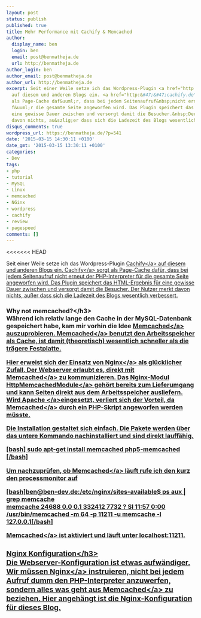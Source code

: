 ```yaml
---
layout: post
status: publish
published: true
title: Mehr Performance mit Cachify & Memcached
author:
  display_name: ben
  login: ben
  email: post@benmatheja.de
  url: http://benmatheja.de
author_login: ben
author_email: post@benmatheja.de
author_url: http://benmatheja.de
excerpt: Seit einer Weile setze ich das Wordpress-Plugin <a href="http:&#47;&#47;cachify.de">Cachify<&#47;a>
  auf diesem und anderen Blogs ein. <a href="http:&#47;&#47;cachify.de">Cachify<&#47;a>&nbsp;sorgt
  als Page-Cache daf&uuml;r, dass bei jedem Seitenaufruf&nbsp;nicht erneut der PHP-Interpreter
  f&uuml;r die gesamte Seite angeworfen wird. Das Plugin speichert das HTML-Ergebnis&nbsp;f&uuml;r
  eine gewisse Dauer zwischen und versorgt damit die Besucher.&nbsp;Der Nutzer merkt
  davon nichts, au&szlig;er dass sich die Ladezeit des Blogs wesentlich verbessert.
disqus_comments: true
wordpress_url: https://benmatheja.de/?p=541
date: '2015-03-15 14:30:11 +0100'
date_gmt: '2015-03-15 13:30:11 +0100'
categories:
- Dev
tags:
- php
- tutorial
- MySQL
- Linux
- memcached
- NGinx
- wordpress
- cachify
- review
- pagespeed
comments: []
---
```

<<<<<<< HEAD
<p>Seit einer Weile setze ich das Wordpress-Plugin <a href="http:&#47;&#47;cachify.de">Cachify<&#47;a> auf diesem und anderen Blogs ein. <a href="http:&#47;&#47;cachify.de">Cachify<&#47;a>&nbsp;sorgt als Page-Cache daf&uuml;r, dass bei jedem Seitenaufruf&nbsp;nicht erneut der PHP-Interpreter f&uuml;r die gesamte Seite angeworfen wird. Das Plugin speichert das HTML-Ergebnis&nbsp;f&uuml;r eine gewisse Dauer zwischen und versorgt damit die Besucher.&nbsp;Der Nutzer merkt davon nichts, au&szlig;er dass sich die Ladezeit des Blogs wesentlich verbessert.<a id="more"></a><a id="more-541"></a></p>
<h3>Why not memcached?<&#47;h3><br />
W&auml;hrend ich relativ lange den Cache in der MySQL-Datenbank gespeichert habe, kam mir vorhin die Idee <a href="http:&#47;&#47;memcached.org">Memcached<&#47;a> auszuprobieren. <a href="http:&#47;&#47;memcached.org">Memcached<&#47;a> benutzt den Arbeitsspeicher als Cache, ist damit (theoretisch)&nbsp;wesentlich schneller als die tr&auml;gere Festplatte.</p>
<p>Hier erweist sich der Einsatz von <a href="http:&#47;&#47;nginx.org">Nginx<&#47;a> als gl&uuml;cklicher Zufall. Der Webserver erlaubt es, direkt mit <a href="http:&#47;&#47;memcached.org">Memcached<&#47;a>&nbsp;zu kommunizieren. Das Nginx-Modul <a href="http:&#47;&#47;nginx.org&#47;en&#47;docs&#47;http&#47;ngx_http_memcached_module.html">HttpMemcachedModule<&#47;a> geh&ouml;rt bereits zum Lieferumgang und kann Seiten direkt aus dem Arbeitsspeicher ausliefern. Wird <a href="http:&#47;&#47;httpd.apache.org">Apache <&#47;a>eingesetzt, verliert sich der Vorteil, da <a href="http:&#47;&#47;memcached.org">Memcached<&#47;a>&nbsp;durch ein PHP-Skript angeworfen werden m&uuml;sste.</p>
<p>Die Installation gestaltet sich einfach. Die Pakete werden &uuml;ber das untere Kommando nachinstalliert und sind direkt lauff&auml;hig.</p>
<p>[bash] sudo apt-get install memcached php5-memcached [&#47;bash]</p>
<p>Um nachzupr&uuml;fen, ob <a href="http:&#47;&#47;memcached.org">Memcached<&#47;a>&nbsp;l&auml;uft rufe ich den kurz den processmonitor auf</p>
<p>[bash]ben@ben-dev.de:&#47;etc&#47;nginx&#47;sites-available$ ps aux | grep memcache<br />
memcache 24688 0.0 0.1 332412 7732 ? Sl 11:57 0:00<br />
&#47;usr&#47;bin&#47;memcached -m 64 -p 11211 -u memcache -l 127.0.0.1[&#47;bash]</p>
<p><a href="http:&#47;&#47;memcached.org">Memcached<&#47;a>&nbsp;ist aktiviert und l&auml;uft unter localhost:11211.</p>
<h3>Nginx Konfiguration<&#47;h3><br />
Die Webserver-Konfiguration ist etwas aufw&auml;ndiger. Wir m&uuml;ssen <a href="http:&#47;&#47;nginx.org">Nginx<&#47;a> instruieren, nicht bei jedem Aufruf dumm den PHP-Interpreter anzuwerfen, sondern alles was geht aus <a href="http:&#47;&#47;memcached.org">Memcached<&#47;a>&nbsp;zu beziehen. Hier angeh&auml;ngt ist die Nginx-Konfiguration f&uuml;r dieses Blog.<br />
<script src="https:&#47;&#47;gist.github.com&#47;BenMatheja&#47;1128a6d8ac0b689c99f5.js"><&#47;script><br />
Um die Aufrufe entsprechend umzuleiten, habe ich die Anpassungen (gekennzeichnet mit Memcache-Erweiterungen hinzugef&uuml;gt).</p>
<h3>Cachify konfigurieren<&#47;h3><br />
Nun noch bei Cachify memcached aktivieren und die Sache l&auml;uft.<a href="https:&#47;&#47;benmatheja.de&#47;wp-content&#47;uploads&#47;2015&#47;03&#47;Screen-Shot-2015-03-15-at-13.48.40.png"><img class="  wp-image-556 alignright" src="https:&#47;&#47;benmatheja.de&#47;wp-content&#47;uploads&#47;2015&#47;03&#47;Screen-Shot-2015-03-15-at-13.48.40.png" alt="Screen Shot 2015-03-15 at 13.48.40" width="427" height="304" &#47;><&#47;a></p>
<h3>Fazit &#47; Performance Review<&#47;h3><br />
Um eine grobe Einsch&auml;tzung zu bieten, wie sich die Performance unter Memcached verh&auml;lt, habe ich zwei <a href="http:&#47;&#47;www.webpagetest.org&#47;">Webpagetests<&#47;a> durchgef&uuml;hrt und die Ergebnisse per Screenshot unten angehangen.</p>
<p>[caption id="attachment_559" align="aligncenter" width="617"]<a href="https:&#47;&#47;benmatheja.de&#47;wp-content&#47;uploads&#47;2015&#47;03&#47;memcache-off.png"><img class="wp-image-559 " src="https:&#47;&#47;benmatheja.de&#47;wp-content&#47;uploads&#47;2015&#47;03&#47;memcache-off.png" alt="memcached off" width="617" height="214" &#47;><&#47;a> memcached off[&#47;caption]</p>
<p>[caption id="attachment_565" align="alignright" width="633"]<a href="https:&#47;&#47;benmatheja.de&#47;wp-content&#47;uploads&#47;2015&#47;03&#47;Screen-Shot-2015-03-15-at-14.34.40.png"><img class="wp-image-565 " src="https:&#47;&#47;benmatheja.de&#47;wp-content&#47;uploads&#47;2015&#47;03&#47;Screen-Shot-2015-03-15-at-14.34.40.png" alt="memcached on" width="633" height="221" &#47;><&#47;a> memcached on[&#47;caption]</p>
<p>Auff&auml;llig ist, dass Memcache die Zeit bis das Erste Byte an den Browser ausgeliefert wird um mehr als das 3-fache verringert (0,791s zu 0,207s). Dies wirkt sich schlussendlich auch positiv auf die insgesamte PageLoad-Time aus.</p>
<p>Wo dieses Blog trotzdem Zeit verliert, ist bei der Disqus-Kommentarfunktion, die &uuml;ber JavaScript nachgeladen wird. Zus&auml;tzlich w&uuml;rde sich ein CDN zur Bereitstellung der statische Inhalte positiv auf die Performance auswirken.</p>
<h3>Mehr zu dem Thema<&#47;h3></p>
<ul>
<li><a class="crp_title" href="https:&#47;&#47;www.kadder.de&#47;2013&#47;11&#47;nginx-mit-ssl-und-spdy&#47;">Nginx mit SSL und SPDY<&#47;a><&#47;li>
<li><a class="crp_title" href="https:&#47;&#47;www.kadder.de&#47;2014&#47;04&#47;pagespeed-nginx-memcached-php5-fpm&#47;">Pagespeed: Nginx + Memcached + PHP5-FPM<&#47;a><&#47;li>
<li><a href="http:&#47;&#47;www.patrick-gotthard.de&#47;wordpress-rasend-schnell-mit-apc-memcached-und-weiteren-optimierungen">WordPress rasend schnell mit APC, memcached und weiteren Optimierungen<&#47;a><&#47;li>
<li><a href="https:&#47;&#47;timmehosting.de&#47;high-performance-wordpress-mit-wp-ffpc-memcached-nginx-und-ispconfig">High-performance WordPress mit WP-FFPC, memcached, nginx und ISPConfig<&#47;a><&#47;li><br />
<&#47;ul></p>
=======
Seit einer Weile setze ich das WordPress-Plugin Cachify auf diesem und anderen Blogs ein. Cachify sorgt als Page-Cache dafür, dass bei jedem Seitenaufruf nicht erneut der PHP-Interpreter für die gesamte Seite angeworfen wird. 

Das Plugin speichert das HTML-Ergebnis für eine gewisse Dauer und versorgt damit die Besucher. Der Nutzer merkt davon nichts, außer dass sich die Ladezeit des Blogs verringert.

## Why not memcached?

Während ich relativ lange den Cache in der MySQL-Datenbank gespeichert habe, kam mir vorhin die Idee Memcached auszuprobieren. Memcached benutzt den Arbeitsspeicher als Cache, ist damit (theoretisch) wesentlich schneller als die trägere Festplatte. Hier erweist sich der Einsatz von Nginx als glücklicher Zufall. Der Webserver erlaubt es, direkt mit Memcached zu kommunizieren. Das Nginx-Modul *HttpMemcachedModule* gehört bereits zum Lieferumgang und kann Seiten direkt aus dem Arbeitsspeicher ausliefern. Wird Apache eingesetzt, verliert sich der Vorteil, da Memcached durch ein PHP-Skript angeworfen werden müsste.

Die Installation gestaltet sich einfach. Die Pakete werden über das untere Kommando nachinstalliert und sind direkt lauffähig.
```
sudo apt-get install memcached php5-memcached
```

Um nachzuprüfen, ob Memcached läuft rufe ich den kurz den processmonitor auf

```
ben@ben-dev.de:/etc/nginx/sites-available$ ps aux | grep memcache
memcache 24688  0.0  0.1 332412  7732 ?        Sl   11:57   0:00
/usr/bin/memcached -m 64 -p 11211 -u memcache -l 127.0.0.1
```

Memcached ist aktiviert und läuft unter localhost:11211.

### Nginx Konfiguration

Die Webserver-Konfiguration ist etwas aufwändiger. Wir müssen Nginx instruieren, nicht bei jedem Aufruf dumm den PHP-Interpreter anzuwerfen, sondern alles was geht aus Memcached zu beziehen. Hier angehängt ist die Nginx-Konfiguration für dieses Blog.
{% gist BenMatheja/1128a6d8ac0b689c99f5 %}
Um die Aufrufe entsprechend umzuleiten, habe ich die Anpassungen (gekennzeichnet mit Memcache-Erweiterungen hinzugefügt).

###Cachify konfigurieren
<img src="/res/Screen-Shot-2015-03-15-at-13.48.40.png" width="100%" class="materialboxed">
Nun noch bei Cachify memcached aktivieren und die Sache läuft.
### Fazit / Performance Review

Um eine grobe Einschätzung zu bieten, wie sich die Performance unter Memcached verhält, habe ich zwei Webpagetests durchgeführt und die Ergebnisse per Screenshot unten angehangen.
<img src="/res/memcache-off.png" data-caption="Memcache off" width="100%" class="materialboxed">
<img src="/res/memcache-on.png" data-caption="Memcache on" width="100%" class="materialboxed">
Auffällig ist, dass Memcache die Zeit bis das Erste Byte an den Browser ausgeliefert wird um mehr als das 3-fache verringert (0,791s zu 0,207s). Dies wirkt sich schlussendlich auch positiv auf die insgesamte PageLoad-Time aus.

Wo dieses Blog trotzdem Zeit verliert, ist bei der Disqus-Kommentarfunktion, die über JavaScript nachgeladen wird. Zusätzlich würde sich ein CDN zur Bereitstellung der statische Inhalte positiv auf die Performance auswirken.
